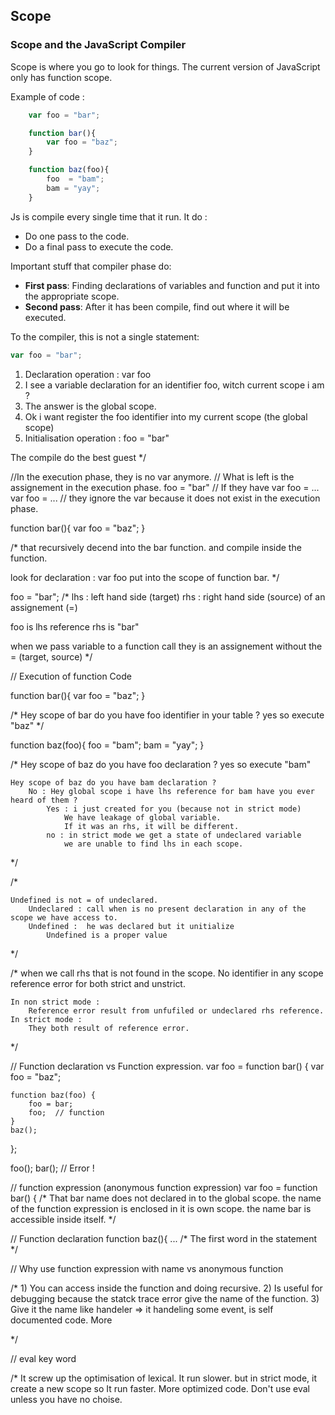 ## Scope

### Scope and the JavaScript Compiler
Scope is where you go to look for things. The current version of JavaScript only has function scope.

Example of code :
```js
	var foo = "bar";

	function bar(){
		var foo = "baz";
	}

	function baz(foo){
		foo  = "bam";
		bam = "yay";
	}
```

Js is compile every single time that it run. It do :
* Do one pass to the code.
* Do a final pass to execute the code.

Important stuff that compiler phase do:
* <b>First pass</b>: Finding declarations of variables and function and put it into the appropriate scope.
* <b>Second pass</b>: After it has been compile, find out where it will be executed.

To the compiler, this is not a single statement:
```js
var foo = "bar";
```

1. Declaration operation : var foo
  1. I see a variable declaration for an identifier foo, witch current scope i am ?
  2. The answer is the global scope.
  3. Ok i want register the foo identifier into my current scope (the global scope)
2. Initialisation operation : foo = "bar"

The compile do the best guest
*/

//In the execution phase, they is no var anymore.
//	What is left is the assignement in the execution phase.
		foo = "bar"
// 	If they have
	var foo = ...
	var foo = ...
// they ignore the var because it does not exist in the execution phase.

function bar(){
	var foo = "baz";
}

/*
that recursively decend into the bar function.
and compile inside the function.

look for declaration :
	var foo put into the scope of function bar.
*/


foo = "bar";
/*
lhs : left hand side (target)
rhs : right hand side (source)
	of an assignement (=)

foo is lhs reference
rhs is "bar"

when we pass variable to a function call they is an assignement without the = (target, source)
*/


// Execution of function Code

function bar(){
	var foo = "baz";
}

/*
	Hey scope of bar do you have foo identifier in your table ?
	yes so execute "baz"
*/


function baz(foo){
	foo  = "bam";
	bam = "yay";
}

/*
	Hey scope of baz do you have foo declaration ?
		yes so execute "bam"

	Hey scope of baz do you have bam declaration ?
		No : Hey global scope i have lhs reference for bam have you ever heard of them ?
			Yes : i just created for you (because not in strict mode)
				We have leakage of global variable.
				If it was an rhs, it will be different.
			no : in strict mode we get a state of undeclared variable
				we are unable to find lhs in each scope.
*/

/*

	Undefined is not = of undeclared.
		Undeclared : call when is no present declaration in any of the scope we have access to.
		Undefined :  he was declared but it unitialize
			Undefined is a proper value

*/

/*
	when we call rhs that is not found in the scope.
		No identifier in any scope
		reference error for both strict and unstrict.

	In non strict mode :
		Reference error result from unfufiled or undeclared rhs reference.
	In strict mode :
		They both result of reference error.
*/


// Function declaration vs Function expression.
var foo = function bar() {
	var foo = "baz";

	function baz(foo) {
		foo = bar;
		foo;  // function
	}
	baz();
};

foo();
bar(); // Error !

// function expression (anonymous function expression)
var foo = function bar() {
/*
	That bar name does not declared in to the global scope.
		the name of the function expression is enclosed in it is own scope.
		the name bar is accessible inside itself.
*/

// Function declaration
function baz(){ ...
/*
	The first word in the statement
*/

// Why use function expression with name vs anonymous function

/*
	1) You can access inside the function and doing recursive.
	2) Is useful for debugging because the statck trace error give the name of the function.
	3) Give it the name like handeler => it handeling some event, is self documented code.
		More

*/

// eval key word

/*
	It screw up the optimisation of lexical.
	It run slower.
	but in strict mode, it create a new scope so
		It run faster.
		More optimized code.
	Don't use eval unless you have no choise.
